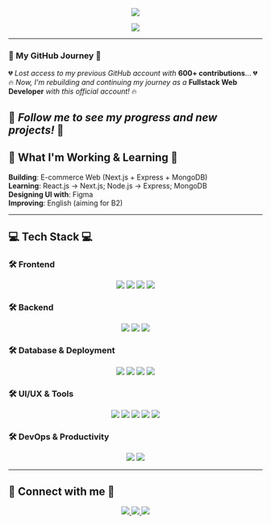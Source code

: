 <p align="center">
  <img src="https://readme-typing-svg.demolab.com?font=Fira+Code&size=22&pause=1000&color=F7A81B&center=true&vCenter=true&width=500&lines=Hi%2C+I'm+HKienDev+-+Hoang+Kien!;Fullstack+Web+Developer;React+%7C+Next.js+%7C+Node.js+%7C+MongoDB" />

<p align="center">
  <img src="https://komarev.com/ghpvc/?username=HKienDev&label=Profile%20views&color=blue&style=flat" />
</p>

---
### 🚀 My GitHub Journey 🚀
💔 *Lost access to my previous GitHub account with* **600+ contributions**... 💔   
🔥 *Now, I'm rebuilding and continuing my journey as a* **Fullstack Web Developer** *with this official account!* 🔥

📌 *Follow me to see my progress and new projects!* 📌
---

## 📖 What I'm Working & Learning 📖
   **Building**: E-commerce Web (Next.js + Express + MongoDB)  
   **Learning**: React.js -> Next.js; Node.js -> Express; MongoDB  
   **Designing UI with**: Figma  
   **Improving**: English (aiming for B2)  

---

## 💻 Tech Stack 💻

### 🛠️ Frontend  
<p align="center">
  <a href="https://react.dev/"><img src="https://img.shields.io/badge/React-61DAFB?style=for-the-badge&logo=react&logoColor=20232A"/></a>
  <a href="https://nextjs.org/"><img src="https://img.shields.io/badge/Next.js-333333?style=for-the-badge&logo=nextdotjs&logoColor=white"/></a>
  <a href="https://tailwindcss.com/"><img src="https://img.shields.io/badge/Tailwind%20CSS-06B6D4?style=for-the-badge&logo=tailwindcss&logoColor=white"/></a>
  <a href="https://getbootstrap.com/"><img src="https://img.shields.io/badge/Bootstrap-7952B3?style=for-the-badge&logo=bootstrap&logoColor=white"/></a>
</p>

### 🛠️ Backend  
<p align="center">
  <a href="https://nodejs.org/"><img src="https://img.shields.io/badge/Node.js-026E00?style=for-the-badge&logo=node.js&logoColor=white"/></a>
  <a href="https://expressjs.com/"><img src="https://img.shields.io/badge/Express.js-444444?style=for-the-badge&logo=express&logoColor=white"/></a>
  <a href="https://nestjs.com/"><img src="https://img.shields.io/badge/NestJS-CC0130?style=for-the-badge&logo=nestjs&logoColor=white"/></a>
</p>

### 🛠️ Database & Deployment  
<p align="center">
  <a href="https://www.mongodb.com/"><img src="https://img.shields.io/badge/MongoDB-4DB33D?style=for-the-badge&logo=mongodb&logoColor=white"/></a>
  <a href="https://railway.app/"><img src="https://img.shields.io/badge/Railway-2E2E2E?style=for-the-badge&logo=railway&logoColor=white"/></a>
  <a href="https://vercel.com/"><img src="https://img.shields.io/badge/Vercel-111111?style=for-the-badge&logo=vercel&logoColor=white"/></a>
  <a href="https://drawsql.app/"><img src="https://img.shields.io/badge/DrawSQL-F57C00?style=for-the-badge&logoColor=white"/></a>
</p>

### 🛠️ UI/UX & Tools  
<p align="center">
  <a href="https://www.figma.com/"><img src="https://img.shields.io/badge/Figma-9B51E0?style=for-the-badge&logo=figma&logoColor=white"/></a>
  <a href="https://magicui.design/"><img src="https://img.shields.io/badge/Magic%20UI-005FCC?style=for-the-badge&logoColor=white"/></a>
  <a href="https://ui.shadcn.com/"><img src="https://img.shields.io/badge/ShadCN%20UI-20232A?style=for-the-badge&logoColor=white"/></a>
  <a href="https://ui.aceternity.com/"><img src="https://img.shields.io/badge/Aceternity%20UI-8B008B?style=for-the-badge&logoColor=white"/></a>
  <a href="https://reactbits.dev/"><img src="https://img.shields.io/badge/React%20Bits-00A8E1?style=for-the-badge&logo=react&logoColor=white"/></a>
</p>

### 🛠️ DevOps & Productivity  
<p align="center">
  <a href="https://resend.com/"><img src="https://img.shields.io/badge/Resend-FF5A5F?style=for-the-badge&logoColor=white"/></a>
  <a href="https://www.atlassian.com/software/jira"><img src="https://img.shields.io/badge/Jira-0052CC?style=for-the-badge&logo=jira&logoColor=white"/></a>
</p>
 
---

## 💬 Connect with me 💬

<div align="center">
  <a href="https://www.linkedin.com/in/kienbg/" target="_blank">
    <img src="https://img.shields.io/badge/LinkedIn-0077B5?style=for-the-badge&logo=linkedin&logoColor=white"/>
  </a>
  <a href="https://www.facebook.com/ZeussHk3002/" target="_blank">
    <img src="https://img.shields.io/badge/Facebook-0866FF?style=for-the-badge&logo=facebook&logoColor=white"/>
  </a>
  <a href="https://www.instagram.com/hoang_kien_3002/" target="_blank">
    <img src="https://img.shields.io/badge/Instagram-833AB4?style=for-the-badge&logo=instagram&logoColor=white"/>
  </a>
</div>
